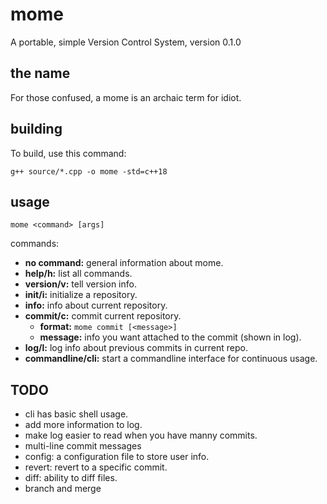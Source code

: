 # mome
A portable, simple Version Control System, version 0.1.0  

## the name  
For those confused, a mome is an archaic term for idiot.  

## building
To build, use this command: 
```
g++ source/*.cpp -o mome -std=c++18
```

## usage  
```
mome <command> [args]
```
commands:
- **no command:** general information about mome.  
- **help/h:** list all commands.  
- **version/v:** tell version info.  
- **init/i:** initialize a repository.  
- **info:** info about current repository.
- **commit/c:** commit current repository.
    - **format:** `mome commit [<message>]`
    - **message:** info you want attached to the commit (shown in log).
- **log/l:** log info about previous commits in current repo. 
- **commandline/cli:** start a commandline interface for continuous usage.

## TODO  
- cli has basic shell usage.  
- add more information to log.
- make log easier to read when you have manny commits.
- multi-line commit messages
- config: a configuration file to store user info.
- revert: revert to a specific commit.
- diff: ability to diff files.
- branch and merge